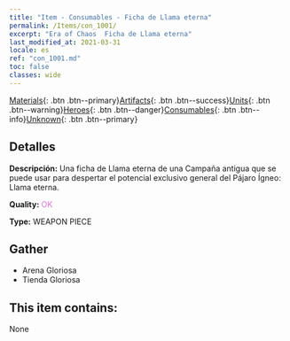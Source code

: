 ```yaml
---
title: "Item - Consumables - Ficha de Llama eterna"
permalink: /Items/con_1001/
excerpt: "Era of Chaos  Ficha de Llama eterna"
last_modified_at: 2021-03-31
locale: es
ref: "con_1001.md"
toc: false
classes: wide
---
```

 [Materials](/es/Items/){: .btn .btn--primary}[Artifacts](/es/Items/Artifacts/){: .btn .btn--success}[Units](/es/Items/Units/){: .btn .btn--warning}[Heroes](/es/Items/Heroes/){: .btn .btn--danger}[Consumables](/es/Items/Consumables/){: .btn .btn--info}[Unknown](/es/Items/Unknown/){: .btn .btn--primary}

## Detalles
 **Descripción:** Una ficha de Llama eterna de una Campaña antigua que se puede usar para despertar el potencial exclusivo general del Pájaro Ígneo: Llama eterna.

 **Quality:** <span style="color: #DA70D6">OK</span>

 **Type:** WEAPON PIECE

## Gather

*    Arena Gloriosa 
*    Tienda Gloriosa 

## This item contains:

  None

